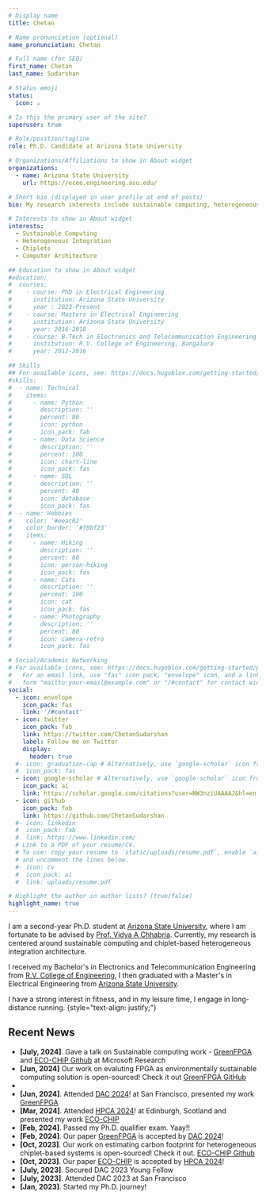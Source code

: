 ```yaml
---
# Display name
title: Chetan

# Name pronunciation (optional)
name_pronunciation: Chetan

# Full name (for SEO)
first_name: Chetan
last_name: Sudarshan

# Status emoji
status:
  icon: ☕️

# Is this the primary user of the site?
superuser: true

# Role/position/tagline
role: Ph.D. Candidate at Arizona State University

# Organizations/Affiliations to show in About widget
organizations:
  - name: Arizona State University
    url: https://ecee.engineering.asu.edu/

# Short bio (displayed in user profile at end of posts)
bio: My research interests include sustainable computing, heterogeneous integration, chiplets, and computer architecture

# Interests to show in About widget
interests:
  - Sustainable Computing 
  - Heterogeneous Integration
  - Chiplets
  - Computer Architecture

## Education to show in About widget
#education:
#  courses:
#    - course: PhD in Electrical Engineering
#      institution: Arizona State University
#      year : 2023-Present
#    - course: Masters in Electrical Engineering
#      institution: Arizona State University
#      year: 2016-2018
#    - course: B.Tech in Electronics and Telecommunication Engineering
#      institution: R.V. College of Engineering, Bangalore
#      year: 2012-2016

## Skills
## For available icons, see: https://docs.hugoblox.com/getting-started/page-builder/#icons
#skills:
#  - name: Technical
#    items:
#      - name: Python
#        description: ''
#        percent: 80
#        icon: python
#        icon_pack: fab
#      - name: Data Science
#        description: ''
#        percent: 100
#        icon: chart-line
#        icon_pack: fas
#      - name: SQL
#        description: ''
#        percent: 40
#        icon: database
#        icon_pack: fas
#  - name: Hobbies
#    color: '#eeac02'
#    color_border: '#f0bf23'
#    items:
#      - name: Hiking
#        description: ''
#        percent: 60
#        icon: person-hiking
#        icon_pack: fas
#      - name: Cats
#        description: ''
#        percent: 100
#        icon: cat
#        icon_pack: fas
#      - name: Photography
#        description: ''
#        percent: 80
#        icon: camera-retro
#        icon_pack: fas

# Social/Academic Networking
# For available icons, see: https://docs.hugoblox.com/getting-started/page-builder/#icons
#   For an email link, use "fas" icon pack, "envelope" icon, and a link in the
#   form "mailto:your-email@example.com" or "/#contact" for contact widget.
social:
  - icon: envelope
    icon_pack: fas
    link: '/#contact'
  - icon: twitter
    icon_pack: fab
    link: https://twitter.com/ChetanSudarshan
    label: Follow me on Twitter
    display:
      header: true
  #- icon: graduation-cap # Alternatively, use `google-scholar` icon from `ai` icon pack
  #  icon_pack: fas
  - icon: google-scholar # Alternatively, use `google-scholar` icon from `ai` icon pack
    icon_pack: ai
    link: https://scholar.google.com/citations?user=NW3nziUAAAAJ&hl=en
  - icon: github
    icon_pack: fab
    link: https://github.com/ChetanSudarshan
  #- icon: linkedin
  #  icon_pack: fab
  #  link: https://www.linkedin.com/
  # Link to a PDF of your resume/CV.
  # To use: copy your resume to `static/uploads/resume.pdf`, enable `ai` icons in `params.yaml`,
  # and uncomment the lines below.
  #- icon: cv
  #  icon_pack: ai
  #  link: uploads/resume.pdf

# Highlight the author in author lists? (true/false)
highlight_name: true
---
```


I am a second-year Ph.D. student at [Arizona State University](https://ecee.engineering.asu.edu/), where I am fortunate to be advised by [Prof. Vidya A Chhabria](https://faculty.engineering.asu.edu/vidyachhabria/). Currently, my research is centered around sustainable computing and chiplet-based heterogeneous integration architecture.

I received my Bachelor's in Electronics and Telecommunication Engineering from [R.V. College of Engineering](https://www.rvce.edu.in/), I then graduated with a Master's in Electrical Engineering from [Arizona State University](https://ecee.engineering.asu.edu/). 

I have a strong interest in fitness, and in my leisure time, I engage in long-distance running. 
{style="text-align: justify;"}

## <i class="fa fa-fw fa-rss "></i> Recent News ##

<ul style="width: auto; height: 300px; overflow: auto">
  <li> <b>[July, 2024]</b>. Gave a talk on Sustainable computing work - <a href="https://github.com/ASU-VDA-Lab/GreenFPGA">GreenFPGA</a> and <a href="https://github.com/ASU-VDA-Lab/ECO-CHIP/tree/main">ECO-CHIP Github</a> at Microsoft Research </li>
  
  <li> <b>[Jun, 2024]</b> Our work on evaluting FPGA as environmentally sustainable computing solution is open-sourced! Check it out <a href="https://github.com/ASU-VDA-Lab/GreenFPGA">GreenFPGA GitHub</a> <li>

  <li> <b>[Jun, 2024]</b>. Attended <a href="https://www.dac.com/">DAC 2024</a>! at San Francisco, presented my work <a href="https://arxiv.org/abs/2311.12396">GreenFPGA</a> </li>
 
  <li> <b>[Mar, 2024]</b>. Attended <a href="https://www.computer.org/csdl/proceedings/hpca/2024/1VOAw53AeT6">HPCA 2024</a>! at Edinburgh, Scotland and presented my work <a href="https://arxiv.org/abs/2306.09434">ECO-CHIP</a> </li>

  <li> <b>[Feb, 2024]</b>. Passed my Ph.D. qualifier exam. Yaay!! </li>

  <li> <b>[Feb, 2024]</b>. Our paper <a href="https://arxiv.org/abs/2311.12396">GreenFPGA</a> is accepted by <a href="https://www.dac.com/">DAC 2024</a>! </li>
  
  <li> <b>[Oct, 2023]</b>. Our work on estimating carbon footprint for heterogeneous chiplet-based systems is open-sourced! 
  Check it out. <a href="https://github.com/ASU-VDA-Lab/ECO-CHIP/tree/main">ECO-CHIP Github</a>  </li>
  
  <li> <b>[Oct, 2023]</b>. Our paper <a href="https://arxiv.org/abs/2306.09434">ECO-CHIP</a> is accepted by <a href="https://www.computer.org/csdl/proceedings/hpca/2024/1VOAw53AeT6">HPCA 2024</a>! </li>
  
  <li> <b>[July, 2023]</b>. Secured DAC 2023 Young Fellow </li>

  <li> <b>[July, 2023]</b>. Attended DAC 2023 at San Francisco</li>
  
  <li> <b>[Jan, 2023]</b>. Started my Ph.D. journey!</li>
  
</ul>



<script type='text/javascript' id='mapmyvisitors' src='https://mapmyvisitors.com/map.js?cl=ffffff&w=450&t=n&d=7LPMKBvOIR5LYlN7CGtXpjN81mj-6QodVwwMjsE2ASE&co=00b5fe&cmo=fea500'></script>
